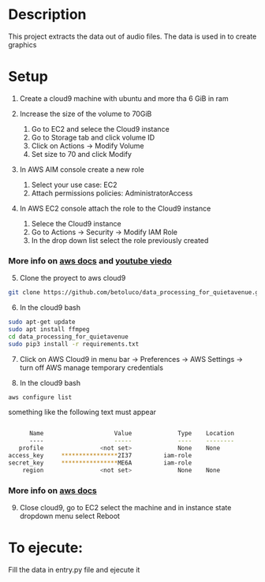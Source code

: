 # Description
This project extracts the data out of audio files. The data is used in to create graphics

# Setup

1. Create a cloud9 machine with ubuntu and more tha 6 GiB in ram
2. Increase the size of the volume to 70GiB
   1. Go to EC2 and selece the Cloud9 instance
   2. Go to Storage tab and click volume ID
   3. Click on Actions -> Modify Volume
   4. Set size to 70 and click Modify

3. In AWS AIM console create a new role 
   1. Select your use case: EC2
   2. Attach permissions policies: AdministratorAccess

4. In AWS EC2 console attach the role to the Cloud9 instance
   1. Selece the Cloud9 instance
   2. Go to Actions -> Security -> Modify IAM Role
   3. In the drop down list select the role previously created
### More info on [aws docs](https://docs.aws.amazon.com/cloud9/latest/user-guide/credentials.html#credentials-temporary-attach-console) and [youtube viedo](https://www.youtube.com/watch?v=C4AyfV3Z3xs)

5. Clone the proyect to aws cloud9
```bash
git clone https://github.com/betoluco/data_processing_for_quietavenue.git
```

6. In the cloud9 bash
```bash
sudo apt-get update
sudo apt install ffmpeg
cd data_processing_for_quietavenue
sudo pip3 install -r requirements.txt
```

7. Click on AWS Cloud9 in menu bar -> Preferences -> AWS Settings -> turn off AWS manage temporary credentials

8. In the cloud9 bash
```bash
aws configure list
```
something like the following text must appear
```bash

      Name                    Value             Type    Location
      ----                    -----             ----    --------
   profile                <not set>             None    None
access_key     ****************2I37         iam-role    
secret_key     ****************ME6A         iam-role    
    region                <not set>             None    None
```
### More info on [aws docs](https://aws.amazon.com/premiumsupport/knowledge-center/access-key-does-not-exist)

9. Close cloud9, go to EC2 select the machine and in instance state dropdown menu select Reboot

# To ejecute:

Fill the data in entry.py file and ejecute it
